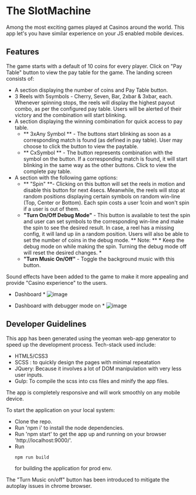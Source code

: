 # The SlotMachine
  Among the most exciting games played at Casinos around the world. This app let's you have similar experience on your JS enabled mobile devices.

## Features
  The game starts with a default of 10 coins for every player. Click on "Pay Table" button to view the pay table for the game. The landing screen consists of:
  - A section displaying the number of coins and Pay Table button.
  - 3 Reels with 5symbols - Cherry, Seven, Bar, 2xbar & 3xbar, each. Whenever spinning stops, the reels will display the highest payout combo, as per the configured pay table. Users will be alerted of their victory and the combination will start blinking.
  - A section displaying the winning combination for quick access to pay table.
    - ** 3xAny Symbol **  - The buttons start blinking as soon as a corresponding match is found (as defined in pay table). User may choose to click the button to view the paytable. 
    - ** CxSymbol ** - The button represents combination with the symbol on the button. If a corresponding match is found, it will start blinking in the same way as the other buttons. Click to view the complete pay table.
  - A section with the following game options:
    - ** "Spin" **- Clicking on this button will set the reels in motion and disable this button for next 4secs. Meanwhile, the reels will stop at random positions displaying certain symbols on random win-line (Top, Center or Bottom). Each spin costs a user 1coin and won't spin if a user is out of them.
    - **"Turn On/Off Debug Mode"**  - This button is available to test the spin and user can set symbols to the corresponding win-line and make the spin to see the desired result. In case, a reel has a missing config, it will land up iin a random position. Users will also be able to set the number of coins in the debug mode. ** Note: ** * Keep the debug mode on while making the spin. Turning the debug mode off will reset the desired changes. * 
    - **"Turn Music On/Off"** - Toggle the background music with this button.

  Sound effects have been added to the game to make it more appealing and provide "Casino experience" to the users.

  * Dashboard * 
  ![image](https://user-images.githubusercontent.com/6952221/85942884-f1e09580-b949-11ea-92d4-de52f288c365.png)

  * Dashboard with debugger mode on *
  ![image](https://user-images.githubusercontent.com/6952221/85943001-d6c25580-b94a-11ea-8561-a9f06b93dddf.png)
  
## Developer Guidelines
  This app has been generated using the yeoman web-app generator to speed up the development process. Tech-stack used include:
  - HTML5/CSS3
  - SCSS : to quickly design the pages with minimal repeatation
  - JQuery: Because it involves a lot of DOM manipulation with very less user inputs.
  - Gulp: To compile the scss into css files and minify the app files.

  The app is completely responsive and will work smoothly on any mobile device.

  To start the application on your local system:
  - Clone the repo.
  - Run 'npm i' to install the node dependencies.
  - Run 'npm start' to get the app up and running on your browser 'http://localhost:9000/'.
  - Run 
    ``` 
    npm run build
    ```
    for building the application for prod env.

  The "Turn Music on/off" button has been introduced to mitigate the autoplay issues in chrome browser.
 
